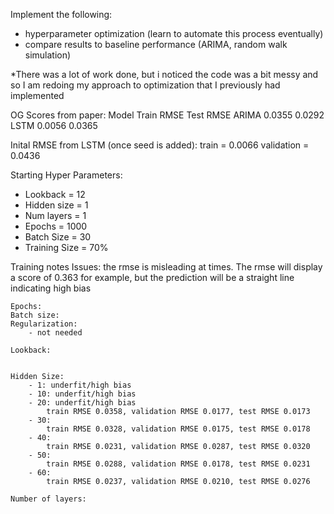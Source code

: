 Implement the following:
- hyperparameter optimization (learn to automate this process eventually)
- compare results to baseline performance (ARIMA, random walk simulation)

*There was a lot of work done, but i noticed the code was a bit messy and so I am redoing my approach to optimization that I previously had implemented

OG Scores from paper: 
    Model  Train RMSE  Test RMSE
    ARIMA    0.0355      0.0292
    LSTM     0.0056      0.0365

Inital RMSE from LSTM (once seed is added):
    train = 0.0066
    validation = 0.0436

Starting Hyper Parameters:
- Lookback = 12
- Hidden size = 1
- Num layers = 1
- Epochs = 1000
- Batch Size = 30
- Training Size = 70%


Training notes
    Issues: the rmse is misleading at times. The rmse will display a score of 0.363 for example, but the prediction will be a straight line         indicating high bias


    Epochs:
    Batch size:
    Regularization:
        - not needed
    
    Lookback:


    Hidden Size:
        - 1: underfit/high bias
        - 10: underfit/high bias
        - 20: underfit/high bias
            train RMSE 0.0358, validation RMSE 0.0177, test RMSE 0.0173
        - 30: 
            train RMSE 0.0328, validation RMSE 0.0175, test RMSE 0.0178
        - 40: 
            train RMSE 0.0231, validation RMSE 0.0287, test RMSE 0.0320
        - 50: 
            train RMSE 0.0288, validation RMSE 0.0178, test RMSE 0.0231
        - 60: 
            train RMSE 0.0237, validation RMSE 0.0210, test RMSE 0.0276

    Number of layers:

        
